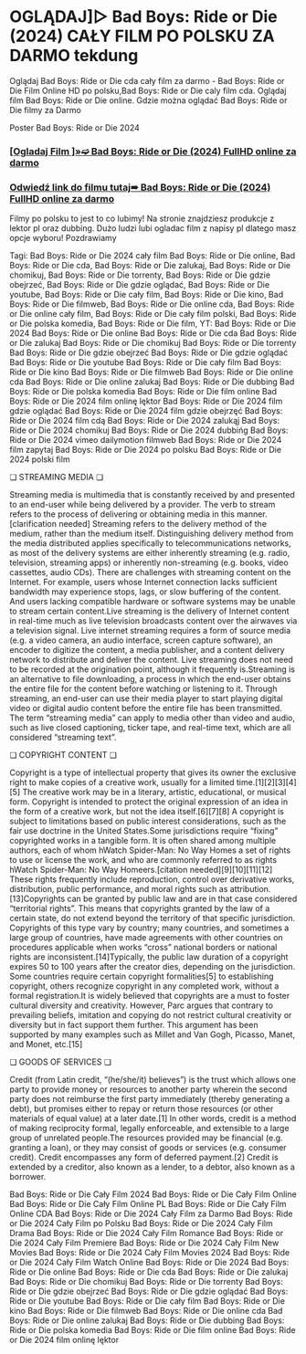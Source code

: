 # OGLĄDAJ]▷ Bad Boys: Ride or Die (2024) CAŁY FILM PO POLSKU ZA DARMO tekdung
Oglądaj Bad Boys: Ride or Die cda cały film za darmo - Bad Boys: Ride or Die Film Online HD po polsku,Bad Boys: Ride or Die caly film cda. Oglądaj film Bad Boys: Ride or Die online. Gdzie można oglądać Bad Boys: Ride or Die filmy za Darmo

Poster Bad Boys: Ride or Die 2024

 <div class="markdown-heading" dir="auto"><h3 tabindex="-1" class="heading-element" dir="auto"><a href="https://cutt.ly/dejehA9C">[Ogladaj Film ]»➫ Bad Boys: Ride or Die (2024) FullHD online za darmo</a></h3></p>

<div class="markdown-heading" dir="auto"><h3 tabindex="-1" class="heading-element" dir="auto"><a href="https://cutt.ly/dejehA9C">Odwiedź link do filmu tutaj➠ Bad Boys: Ride or Die (2024) FullHD online za darmo</a></h3></p>


Filmy po polsku to jest to co lubimy! Na stronie znajdziesz produkcje z lektor pl oraz dubbing. Dużo ludzi lubi ogladac film z napisy pl dlatego masz opcje wyboru! Pozdrawiamy


Tagi: Bad Boys: Ride or Die 2024 cały film Bad Boys: Ride or Die online, Bad Boys: Ride or Die cda, Bad Boys: Ride or Die zalukaj, Bad Boys: Ride or Die chomikuj, Bad Boys: Ride or Die torrenty, Bad Boys: Ride or Die gdzie obejrzeć, Bad Boys: Ride or Die gdzie oglądać, Bad Boys: Ride or Die youtube, Bad Boys: Ride or Die cały film, Bad Boys: Ride or Die kino, Bad Boys: Ride or Die filmweb, Bad Boys: Ride or Die online cda, Bad Boys: Ride or Die online cały film, Bad Boys: Ride or Die cały film polski, Bad Boys: Ride or Die polska komedia, Bad Boys: Ride or Die film, YT: Bad Boys: Ride or Die 2024 Bad Boys: Ride or Die online Bad Boys: Ride or Die cda Bad Boys: Ride or Die zalukaj Bad Boys: Ride or Die chomikuj Bad Boys: Ride or Die torrenty Bad Boys: Ride or Die gdzie obejrzeć Bad Boys: Ride or Die gdzie oglądać Bad Boys: Ride or Die youtube Bad Boys: Ride or Die cały film Bad Boys: Ride or Die kino Bad Boys: Ride or Die filmweb Bad Boys: Ride or Die online cda Bad Boys: Ride or Die online zalukaj Bad Boys: Ride or Die dubbing Bad Boys: Ride or Die polska komedia Bad Boys: Ride or Die film online Bad Boys: Ride or Die 2024 film onlinę lęktor Bad Boys: Ride or Die 2024 film gdzie oglądać Bad Boys: Ride or Die 2024 film gdzie obejrzęć Bad Boys: Ride or Die 2024 film cdą Bad Boys: Ride or Die 2024 zalukąj Bad Boys: Ride or Die 2024 chomikuj Bad Boys: Ride or Die 2024 dubbińg Bad Boys: Ride or Die 2024 vimeo dailymotion filmweb Bad Boys: Ride or Die 2024 film zapytaj Bad Boys: Ride or Die 2024 po polsku Bad Boys: Ride or Die 2024 polski film


❏ STREAMING MEDIA ❏


Streaming media is multimedia that is constantly received by and presented to an end-user while being delivered by a provider. The verb to stream refers to the process of delivering or obtaining media in this manner.[clarification needed] Streaming refers to the delivery method of the medium, rather than the medium itself. Distinguishing delivery method from the media distributed applies specifically to telecommunications networks, as most of the delivery systems are either inherently streaming (e.g. radio, television, streaming apps) or inherently non-streaming (e.g. books, video cassettes, audio CDs). There are challenges with streaming content on the Internet. For example, users whose Internet connection lacks sufficient bandwidth may experience stops, lags, or slow buffering of the content. And users lacking compatible hardware or software systems may be unable to stream certain content.Live streaming is the delivery of Internet content in real-time much as live television broadcasts content over the airwaves via a television signal. Live internet streaming requires a form of source media (e.g. a video camera, an audio interface, screen capture software), an encoder to digitize the content, a media publisher, and a content delivery network to distribute and deliver the content. Live streaming does not need to be recorded at the origination point, although it frequently is.Streaming is an alternative to file downloading, a process in which the end-user obtains the entire file for the content before watching or listening to it. Through streaming, an end-user can use their media player to start playing digital video or digital audio content before the entire file has been transmitted. The term “streaming media” can apply to media other than video and audio, such as live closed captioning, ticker tape, and real-time text, which are all considered “streaming text”.


❏ COPYRIGHT CONTENT ❏


Copyright is a type of intellectual property that gives its owner the exclusive right to make copies of a creative work, usually for a limited time.[1][2][3][4][5] The creative work may be in a literary, artistic, educational, or musical form. Copyright is intended to protect the original expression of an idea in the form of a creative work, but not the idea itself.[6][7][8] A copyright is subject to limitations based on public interest considerations, such as the fair use doctrine in the United States.Some jurisdictions require “fixing” copyrighted works in a tangible form. It is often shared among multiple authors, each of whom hWatch Spider-Man: No Way Homes a set of rights to use or license the work, and who are commonly referred to as rights hWatch Spider-Man: No Way Homeers.[citation needed][9][10][11][12] These rights frequently include reproduction, control over derivative works, distribution, public performance, and moral rights such as attribution. [13]Copyrights can be granted by public law and are in that case considered “territorial rights”. This means that copyrights granted by the law of a certain state, do not extend beyond the territory of that specific jurisdiction. Copyrights of this type vary by country; many countries, and sometimes a large group of countries, have made agreements with other countries on procedures applicable when works “cross” national borders or national rights are inconsistent.[14]Typically, the public law duration of a copyright expires 50 to 100 years after the creator dies, depending on the jurisdiction. Some countries require certain copyright formalities[5] to establishing copyright, others recognize copyright in any completed work, without a formal registration.It is widely believed that copyrights are a must to foster cultural diversity and creativity. However, Parc argues that contrary to prevailing beliefs, imitation and copying do not restrict cultural creativity or diversity but in fact support them further. This argument has been supported by many examples such as Millet and Van Gogh, Picasso, Manet, and Monet, etc.[15]


❏ GOODS OF SERVICES ❏


Credit (from Latin credit, “(he/she/it) believes”) is the trust which allows one party to provide money or resources to another party wherein the second party does not reimburse the first party immediately (thereby generating a debt), but promises either to repay or return those resources (or other materials of equal value) at a later date.[1] In other words, credit is a method of making reciprocity formal, legally enforceable, and extensible to a large group of unrelated people.The resources provided may be financial (e.g. granting a loan), or they may consist of goods or services (e.g. consumer credit). Credit encompasses any form of deferred payment.[2] Credit is extended by a creditor, also known as a lender, to a debtor, also known as a borrower.


Bad Boys: Ride or Die Cały Film 2024
Bad Boys: Ride or Die Cały Film Online
Bad Boys: Ride or Die Cały Film Online PL
Bad Boys: Ride or Die Cały Film Online CDA
Bad Boys: Ride or Die 2024 Cały Film za Darmo
Bad Boys: Ride or Die 2024 Cały Film po Polsku
Bad Boys: Ride or Die 2024 Cały Film Drama
Bad Boys: Ride or Die 2024 Cały Film Romance
Bad Boys: Ride or Die 2024 Cały Film Premiere
Bad Boys: Ride or Die 2024 Cały Film New Movies
Bad Boys: Ride or Die 2024 Cały Film Movies 2024
Bad Boys: Ride or Die 2024 Cały Film Watch Online
Bad Boys: Ride or Die 2024
Bad Boys: Ride or Die online
Bad Boys: Ride or Die cda
Bad Boys: Ride or Die zalukaj
Bad Boys: Ride or Die chomikuj
Bad Boys: Ride or Die torrenty
Bad Boys: Ride or Die gdzie obejrzeć
Bad Boys: Ride or Die gdzie oglądać
Bad Boys: Ride or Die youtube
Bad Boys: Ride or Die cały film
Bad Boys: Ride or Die kino
Bad Boys: Ride or Die filmweb
Bad Boys: Ride or Die online cda
Bad Boys: Ride or Die online zalukaj
Bad Boys: Ride or Die dubbing
Bad Boys: Ride or Die polska komedia
Bad Boys: Ride or Die film online
Bad Boys: Ride or Die 2024 film onlinę lęktor
